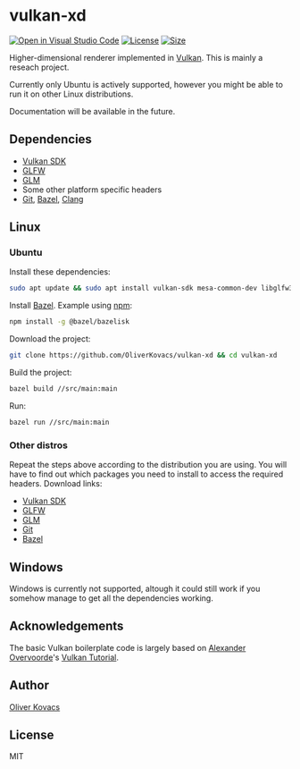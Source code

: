 # vulkan-xd

[![Open in Visual Studio Code](https://open.vscode.dev/badges/open-in-vscode.svg)](https://open.vscode.dev/OliverKovacs/vulkan-xd)
[![License](https://img.shields.io/github/license/OliverKovacs/vulkan-xd)](https://github.com/OliverKovacs/vulkan-xd/blob/main/LICENSE.md)
[![Size](https://img.shields.io/github/repo-size/OliverKovacs/vulkan-xd)]()

Higher-dimensional renderer implemented in [Vulkan](https://www.vulkan.org/). This is mainly a reseach project. 

Currently only Ubuntu is actively supported, however you might be able to run it on other Linux distributions.

Documentation will be available in the future.

## Dependencies
- [Vulkan SDK](https://www.lunarg.com/vulkan-sdk/)
- [GLFW](https://www.glfw.org/)
- [GLM](https://github.com/g-truc/glm)
- Some other platform specific headers
- [Git](https://git-scm.com/), [Bazel](https://bazel.build/), [Clang](https://clang.llvm.org/) 

## Linux

### Ubuntu

Install these dependencies:
```bash
sudo apt update && sudo apt install vulkan-sdk mesa-common-dev libglfw3 libglfw3-dev libglm-dev xrandx-dev libxinerama-dev libxcursor-dev libxi-dev libxxf86vm-dev git clang
```

Install [Bazel](https://docs.bazel.build/versions/4.2.1/install-ubuntu.html). Example using [npm](https://nodejs.org/en/):

```bash
npm install -g @bazel/bazelisk
```

Download the project:
```bash
git clone https://github.com/OliverKovacs/vulkan-xd && cd vulkan-xd
```

Build the project:
```bash
bazel build //src/main:main
```

Run:
```bash
bazel run //src/main:main
```

### Other distros

Repeat the steps above according to the distribution you are using. You will have to find out which packages you need to install to access the required headers. Download links:
- [Vulkan SDK](https://vulkan.lunarg.com/sdk/home#linux)
- [GLFW](https://www.glfw.org/download)
- [GLM](https://github.com/g-truc/glm)
- [Git](https://git-scm.com/download/linux)
- [Bazel](https://docs.bazel.build/versions/4.2.1/install.html)

## Windows
Windows is currently not supported, altough it could still work if you somehow manage to get all the dependencies working.

## Acknowledgements
The basic Vulkan boilerplate code is largely based on [Alexander Overvoorde](https://github.com/Overv)'s [Vulkan Tutorial](https://vulkan-tutorial.com/).

## Author
[Oliver Kovacs](https://github.com/OliverKovacs)

## License
MIT
